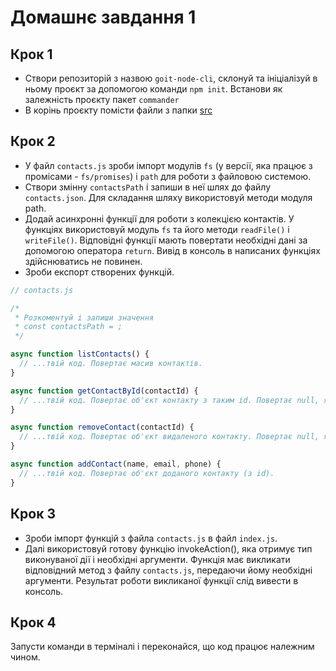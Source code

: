 # Домашнє завдання 1

## Крок 1

- Створи репозиторій з назвою `goit-node-cli`, склонуй та ініціалізуй в ньому проєкт за допомогою команди `npm init`. Встанови як залежність проєкту пакет `commander`
- В корінь проєкту помісти файли з папки [src](https://github.com/AlonaHarnyk/node_tasks/tree/main/hw1/src)

## Крок 2

- У файл `contacts.js` зроби імпорт модулів `fs` (у версії, яка працює з промісами - `fs/promises`) і `path` для роботи з файловою системою.
- Створи змінну `contactsPath` і запиши в неї шлях до файлу `contacts.json`. Для складання шляху використовуй методи модуля path.
- Додай асинхронні функції для роботи з колекцією контактів. У функціях використовуй модуль `fs` та його методи `readFile()` і `writeFile()`. Відповідні функції мають повертати необхідні дані за допомогою оператора `return`. Вивід в консоль в написаних функціях здійснюватись не повинен.
- Зроби експорт створених функцій.

```js
// contacts.js

/*
 * Розкоментуй і запиши значення
 * const contactsPath = ;
 */

async function listContacts() {
  // ...твій код. Повертає масив контактів.
}

async function getContactById(contactId) {
  // ...твій код. Повертає об'єкт контакту з таким id. Повертає null, якщо контакт з таким id не знайдений.
}

async function removeContact(contactId) {
  // ...твій код. Повертає об'єкт видаленого контакту. Повертає null, якщо контакт з таким id не знайдений.
}

async function addContact(name, email, phone) {
  // ...твій код. Повертає об'єкт доданого контакту (з id).
}
```

## Крок 3

- Зроби імпорт функцій з файла `contacts.js` в файл `index.js`.
- Далі використовуй готову функцію invokeAction(), яка отримує тип виконуваної дії і необхідні аргументи. Функція має викликати відповідний метод з файлу `contacts.js`, передаючи йому необхідні аргументи. Результат роботи викликаної функції слід вивести в консоль.

## Крок 4

Запусти команди в терміналі і переконайся, що код працює належним чином.
